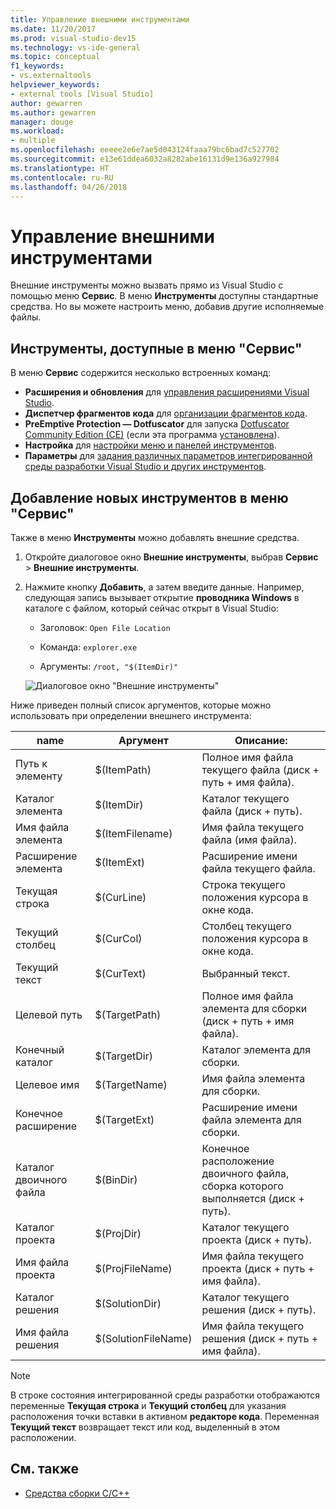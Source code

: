 ```yaml
---
title: Управление внешними инструментами
ms.date: 11/20/2017
ms.prod: visual-studio-dev15
ms.technology: vs-ide-general
ms.topic: conceptual
f1_keywords:
- vs.externaltools
helpviewer_keywords:
- external tools [Visual Studio]
author: gewarren
ms.author: gewarren
manager: douge
ms.workload:
- multiple
ms.openlocfilehash: eeeee2e6e7ae5d043124faaa79bc6bad7c527702
ms.sourcegitcommit: e13e61ddea6032a8282abe16131d9e136a927984
ms.translationtype: HT
ms.contentlocale: ru-RU
ms.lasthandoff: 04/26/2018
---
```

# <a name="manage-external-tools"></a>Управление внешними инструментами

Внешние инструменты можно вызвать прямо из Visual Studio с помощью меню **Сервис**. В меню **Инструменты** доступны стандартные средства. Но вы можете настроить меню, добавив другие исполняемые файлы.

## <a name="tools-available-on-the-tools-menu"></a>Инструменты, доступные в меню "Сервис"

В меню **Сервис** содержится несколько встроенных команд:

* **Расширения и обновления** для [управления расширениями Visual Studio](finding-and-using-visual-studio-extensions.md).
* **Диспетчер фрагментов кода** для [организации фрагментов кода](code-snippets.md).
* **PreEmptive Protection — Dotfuscator** для запуска [Dotfuscator Community Edition (CE)](dotfuscator/index.md) (если эта программа [установлена](dotfuscator/install.md)).
* **Настройка** для [настройки меню и панелей инструментов](how-to-customize-menus-and-toolbars-in-visual-studio.md).
* **Параметры** для [задания различных параметров интегрированной среды разработки Visual Studio и других инструментов](reference/options-dialog-box-visual-studio.md).

## <a name="add-new-tools-to-the-tools-menu"></a>Добавление новых инструментов в меню "Сервис"

Также в меню **Инструменты** можно добавлять внешние средства.

1. Откройте диалоговое окно **Внешние инструменты**, выбрав **Сервис** > **Внешние инструменты**.

1. Нажмите кнопку **Добавить**, а затем введите данные. Например, следующая запись вызывает открытие **проводника Windows** в каталоге с файлом, который сейчас открыт в Visual Studio:

   * Заголовок: `Open File Location`

   * Команда: `explorer.exe`

   * Аргументы: `/root, "$(ItemDir)"`

   ![Диалоговое окно "Внешние инструменты"](media/external-tools-dialog.png)

Ниже приведен полный список аргументов, которые можно использовать при определении внешнего инструмента:

|name|Аргумент|Описание:|
|----------|--------------|-----------------|
|Путь к элементу|$(ItemPath)|Полное имя файла текущего файла (диск + путь + имя файла).|
|Каталог элемента|$(ItemDir)|Каталог текущего файла (диск + путь).|
|Имя файла элемента|$(ItemFilename)|Имя файла текущего файла (имя файла).|
|Расширение элемента|$(ItemExt)|Расширение имени файла текущего файла.|
|Текущая строка|$(CurLine)|Строка текущего положения курсора в окне кода.|
|Текущий столбец|$(CurCol)|Столбец текущего положения курсора в окне кода.|
|Текущий текст|$(CurText)|Выбранный текст.|
|Целевой путь|$(TargetPath)|Полное имя файла элемента для сборки (диск + путь + имя файла).|
|Конечный каталог|$(TargetDir)|Каталог элемента для сборки.|
|Целевое имя|$(TargetName)|Имя файла элемента для сборки.|
|Конечное расширение|$(TargetExt)|Расширение имени файла элемента для сборки.|
|Каталог двоичного файла|$(BinDir)|Конечное расположение двоичного файла, сборка которого выполняется (диск + путь).|
|Каталог проекта|$(ProjDir)|Каталог текущего проекта (диск + путь).|
|Имя файла проекта|$(ProjFileName)|Имя файла текущего проекта (диск + путь + имя файла).|
|Каталог решения|$(SolutionDir)|Каталог текущего решения (диск + путь).|
|Имя файла решения|$(SolutionFileName)|Имя файла текущего решения (диск + путь + имя файла).|

> [!NOTE]
> В строке состояния интегрированной среды разработки отображаются переменные **Текущая строка** и **Текущий столбец** для указания расположения точки вставки в активном **редакторе кода**. Переменная **Текущий текст** возвращает текст или код, выделенный в этом расположении.

## <a name="see-also"></a>См. также

- [Средства сборки С/C++](/cpp/build/reference/c-cpp-build-tools)
